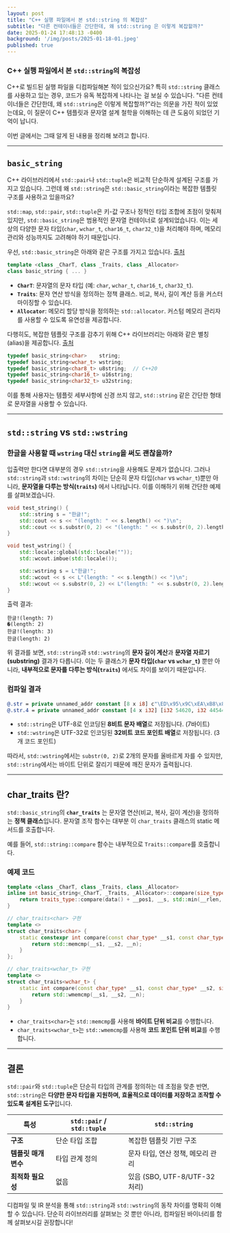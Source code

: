 ```yaml
---
layout: post
title: "C++ 실행 파일에서 본 std::string 의 복잡성"
subtitle: "다른 컨테이너들은 간단한데, 왜 std::string 은 이렇게 복잡할까?"
date: 2025-01-24 17:48:13 -0400
background: '/img/posts/2025-01-18-01.jpeg'
published: true
---
```


### C++ 실행 파일에서 본 `std::string`의 복잡성

C++로 빌드된 실행 파일을 디컴파일해본 적이 있으신가요? 특히 `std::string` 클래스를 사용하고 있는 경우, 코드가 유독 복잡하게 나타나는 걸 보실 수 있습니다. "다른 컨테이너들은 간단한데, 왜 `std::string`은 이렇게 복잡할까?"라는 의문을 가진 적이 있었는데요, 이 질문이 C++ 템플릿과 문자열 설계 철학을 이해하는 데 큰 도움이 되었던 기억이 납니다.

이번 글에서는 그때 알게 된 내용을 정리해 보려고 합니다.

---

## `basic_string`

C++ 라이브러리에서 `std::pair`나 `std::tuple`은 비교적 단순하게 설계된 구조를 가지고 있습니다. 그런데 왜 `std::string`은 `std::basic_string`이라는 복잡한 템플릿 구조를 사용하고 있을까요?

`std::map`, `std::pair`, `std::tuple`은 키-값 구조나 정적인 타입 조합에 초점이 맞춰져 있지만, `std::basic_string`은 범용적인 문자열 컨테이너로 설계되었습니다. 이는 세상의 다양한 문자 타입(`char`, `wchar_t`, `char16_t`, `char32_t`)을 처리해야 하며, 메모리 관리와 성능까지도 고려해야 하기 때문입니다.

우선, `std::basic_string`은 아래와 같은 구조를 가지고 있습니다. [출처](https://github.com/llvm/llvm-project/blob/main/libcxx/include/string)

```cpp
template <class _CharT, class _Traits, class _Allocator>
class basic_string { ... }
```

- **`CharT`**: 문자열의 문자 타입 (예: `char`, `wchar_t`, `char16_t`, `char32_t`).
- **`Traits`**: 문자 연산 방식을 정의하는 정책 클래스. 비교, 복사, 길이 계산 등을 커스터마이징할 수 있습니다.
- **`Allocator`**: 메모리 할당 방식을 정의하는 `std::allocator`. 커스텀 메모리 관리자를 사용할 수 있도록 유연성을 제공합니다.

다행히도, 복잡한 템플릿 구조를 감추기 위해 C++ 라이브러리는 아래와 같은 별칭(alias)을 제공합니다. [출처](https://github.com/llvm/llvm-project/blob/main/libcxx/include/string)

```cpp
typedef basic_string<char>    string;
typedef basic_string<wchar_t> wstring;
typedef basic_string<char8_t> u8string;  // C++20
typedef basic_string<char16_t> u16string;
typedef basic_string<char32_t> u32string;
```

이를 통해 사용자는 템플릿 세부사항에 신경 쓰지 않고, `std::string` 같은 간단한 형태로 문자열을 사용할 수 있습니다.

---

## `std::string` vs `std::wstring`

### 한글을 사용할 때 `wstring` 대신 `string`을 써도 괜찮을까?

입출력만 한다면 대부분의 경우 `std::string`을 사용해도 문제가 없습니다. 그러나 `std::string`과 `std::wstring`의 차이는 단순히 문자 타입(`char` vs `wchar_t`)뿐만 아니라, **문자열을 다루는 방식(`traits`)** 에서 나타납니다. 이를 이해하기 위해 간단한 예제를 살펴보겠습니다.

```cpp
void test_string() {
    std::string s = "한글!";
    std::cout << s << "(length: " << s.length() << ")\n";
    std::cout << s.substr(0, 2) << "(length: " << s.substr(0, 2).length() << ")\n";
}

void test_wstring() {
    std::locale::global(std::locale(""));
    std::wcout.imbue(std::locale());

    std::wstring s = L"한글!";
    std::wcout << s << L"(length: " << s.length() << ")\n";
    std::wcout << s.substr(0, 2) << L"(length: " << s.substr(0, 2).length() << ")\n";
}
```

출력 결과:

```
한글!(length: 7)
�(length: 2)
한글!(length: 3)
한글(length: 2)
```

위 결과를 보면, `std::string`과 `std::wstring`의 **문자 길이 계산**과 **문자열 자르기(substring)** 결과가 다릅니다. 이는 두 클래스가 **문자 타입(`char` vs `wchar_t`)** 뿐만 아니라, **내부적으로 문자를 다루는 방식(`traits`)** 에서도 차이를 보이기 때문입니다.

### 컴파일 결과

```llvm
@.str = private unnamed_addr constant [8 x i8] c"\ED\x95\x9C\xEA\xB8\x80!\00", align 1
@.str.4 = private unnamed_addr constant [4 x i32] [i32 54620, i32 44544, i32 33, i32 0], align 4
```

- `std::string`은 UTF-8로 인코딩된 **8비트 문자 배열**로 저장됩니다. (7바이트)
- `std::wstring`은 UTF-32로 인코딩된 **32비트 코드 포인트 배열**로 저장됩니다. (3개 코드 포인트)

따라서, `std::wstring`에서는 `substr(0, 2)`로 2개의 문자를 올바르게 자를 수 있지만, `std::string`에서는 바이트 단위로 잘리기 때문에 깨진 문자가 출력됩니다.

---

## char_traits 란?

`std::basic_string`의 **`char_traits`** 는 문자열 연산(비교, 복사, 길이 계산)을 정의하는 **정책 클래스**입니다. 문자열 조작 함수는 대부분 이 `char_traits` 클래스의 static 메서드를 호출합니다.

예를 들어, `std::string::compare` 함수는 내부적으로 `Traits::compare`를 호출합니다.

### 예제 코드

```cpp
template <class _CharT, class _Traits, class _Allocator>
inline int basic_string<_CharT, _Traits, _Allocator>::compare(size_type __pos1, size_type __n1, const value_type* __s, size_type __n2) const {
    return traits_type::compare(data() + __pos1, __s, std::min(__rlen, __n2));
}

// char_traits<char> 구현
template <>
struct char_traits<char> {
    static constexpr int compare(const char_type* __s1, const char_type* __s2, size_t __n) noexcept {
        return std::memcmp(__s1, __s2, __n);
    }
};

// char_traits<wchar_t> 구현
template <>
struct char_traits<wchar_t> {
    static int compare(const char_type* __s1, const char_type* __s2, size_t __n) noexcept {
        return std::wmemcmp(__s1, __s2, __n);
    }
}
```

- `char_traits<char>`는 `std::memcmp`를 사용해 **바이트 단위 비교**를 수행합니다.
- `char_traits<wchar_t>`는 `std::wmemcmp`를 사용해 **코드 포인트 단위 비교**를 수행합니다.

---

## 결론

`std::pair`와 `std::tuple`은 단순히 타입의 관계를 정의하는 데 초점을 맞춘 반면, `std::string`은 **다양한 문자 타입을 지원하며, 효율적으로 데이터를 저장하고 조작할 수 있도록 설계된 도구**입니다.

|특성|`std::pair` / `std::tuple`|`std::string`|
|---|---|---|
|**구조**|단순 타입 조합|복잡한 템플릿 기반 구조|
|**템플릿 매개변수**|타입 관계 정의|문자 타입, 연산 정책, 메모리 관리|
|**최적화 필요성**|없음|있음 (SBO, UTF-8/UTF-32 처리)|

디컴파일 및 IR 분석을 통해 `std::string`과 `std::wstring`의 동작 차이를 명확히 이해할 수 있습니다. 단순히 라이브러리를 살펴보는 것 뿐만 아니라, 컴파일된 바이너리를 함께 살펴보시길 권장합니다!